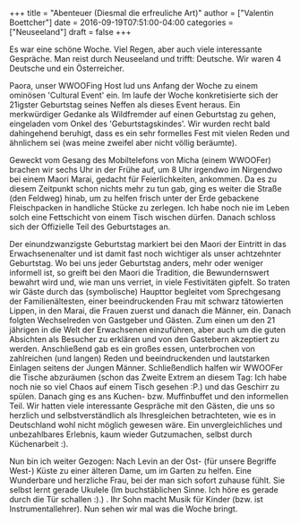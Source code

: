 +++
title = "Abenteuer (Diesmal die erfreuliche Art)"
author = ["Valentin Boettcher"]
date = 2016-09-19T07:51:00-04:00
categories = ["Neuseeland"]
draft = false
+++

Es war eine schöne Woche. Viel Regen, aber auch viele interessante
Gespräche. Man reist durch Neuseeland und trifft: Deutsche. Wir waren
4 Deutsche und ein Österreicher.

Paora, unser WWOOFing Host lud uns Anfang der Woche zu einem ominösen
'Cultural Event' ein. Im laufe der Woche konkretisierte sich der
21igster Geburtstag seines Neffen als dieses Event heraus. Ein
merkwürdiger Gedanke als Wildfremder auf einen Geburtstag zu gehen,
eingeladen vom Onkel des 'Geburtstagskindes'. Wir wurden recht bald
dahingehend beruhigt, dass es ein sehr formelles Fest mit vielen Reden
und ähnlichem sei (was meine zweifel aber nicht völlig beräumte).

Geweckt vom Gesang des Mobiltelefons von Micha (einem WWOOFer) brachen
wir sechs Uhr in der Frühe auf, um 8 Uhr irgendwo im Nirgendwo bei
einem Maori Marai, gedacht für Feierlichkeiten, ankommen. Da es zu
diesem Zeitpunkt schon nichts mehr zu tun gab, ging es weiter die
Straße (den Feldweg) hinab, um zu helfen frisch unter der Erde
gebackene Fleischpacken in handliche Stücke zu zerlegen. Ich habe noch
nie im Leben solch eine Fettschicht von einem Tisch wischen
dürfen. Danach schloss sich der Offizielle Teil des Geburtstages an.

Der einundzwanzigste Geburtstag markiert bei den Maori der Eintritt in
das Erwachsenenalter und ist damit fast noch wichtiger als unser
achtzehnter Geburtstag. Wo bei uns jeder Geburtstag anders, mehr oder
weniger informell ist, so greift bei den Maori die Tradition, die
Bewundernswert bewahrt wird und, wie man uns verriet, in viele
Festivitäten gipfelt. So traten wir Gäste durch das (symbolische)
Haupttor begleitet vom Sprechgesang der Familienältesten, einer
beeindruckenden Frau mit schwarz tätowierten Lippen, in den Marai, die
Frauen zuerst und danach die Männer, ein. Danach folgten Wechselreden
von Gastgeber und Gästen. Zum einen um den 21 jährigen in die Welt der
Erwachsenen einzuführen, aber auch um die guten Absichten als Besucher
zu erklären und von den Gastebern akzeptiert zu werden. Anschließend
gab es ein großes essen, unterbrochen von zahlreichen (und langen)
Reden und beeindruckenden und lautstarken Einlagen seitens der Jungen
Männer. Schließendlich halfen wir WWOOFer die Tische abzuräumen (schon
das Zweite Extrem an diesem Tag: Ich habe noch nie so viel Chaos auf
einem Tisch gesehen :P.) und das Geschirr zu spülen. Danach ging es
ans Kuchen- bzw. Muffinbuffet und den informellen Teil. Wir hatten
viele interessante Gespräche mit den Gästen, die uns so herzlich und
selbstverständlich als Ihresgleichen betrachteten, wie es in
Deutschland wohl nicht möglich gewesen wäre. Ein unvergleichliches und
unbezahlbares Erlebnis, kaum wieder Gutzumachen, selbst durch
Küchenarbeit :).

Nun bin ich weiter Gezogen: Nach Levin an der Ost- (für unsere
Begriffe West-) Küste zu einer älteren Dame, um im Garten zu
helfen. Eine Wunderbare und herzliche Frau, bei der man sich sofort
zuhause fühlt. Sie selbst lernt gerade Ukulele (Im buchstäblichen
Sinne. Ich höre es gerade durch die Tür schallen :).) . Ihr Sohn macht
Musik für Kinder (bzw. ist Instrumentallehrer).  Nun sehen wir mal was
die Woche bringt.
